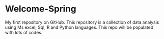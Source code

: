 # Welcome-Spring
 My first repository on GitHub.
 This repository is a collection of data analysis using Ms excel, Sql, R and Python languages.
 This repo will be populated with lots of codes.

